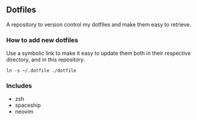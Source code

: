 ## Dotfiles
A repository to version control my dotfiles and make them easy to retrieve.

### How to add new dotfiles
Use a symbolic link to make it easy to update them both in their respective
directory, and in this repository.
```
ln -s ~/.dotfile ./dotfile
```

### Includes
- zsh
- spaceship
- neovim 

